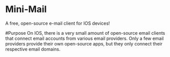# Mini-Mail
A free, open-source e-mail client for IOS devices!

#Purpose
On IOS, there is a very small amount of open-source email clients that connect email accounts from various email providers. Only a few email providers provide their own open-source apps, but they only connect their respective email domains. 
